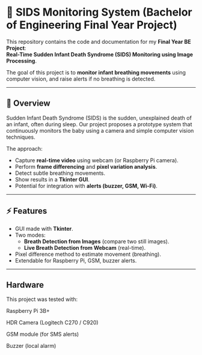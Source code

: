 # 🍼 SIDS Monitoring System (Bachelor of Engineering Final Year Project)

This repository contains the code and documentation for my **Final Year BE Project**:  
**Real-Time Sudden Infant Death Syndrome (SIDS) Monitoring using Image Processing**.

The goal of this project is to **monitor infant breathing movements** using computer vision, and raise alerts if no breathing is detected.

---

## 📌 Overview
Sudden Infant Death Syndrome (SIDS) is the sudden, unexplained death of an infant, often during sleep. Our project proposes a prototype system that continuously monitors the baby using a camera and simple computer vision techniques.

The approach:
- Capture **real-time video** using webcam (or Raspberry Pi camera).
- Perform **frame differencing** and **pixel variation analysis**.
- Detect subtle breathing movements.
- Show results in a **Tkinter GUI**.
- Potential for integration with **alerts (buzzer, GSM, Wi-Fi)**.

---

## ⚡ Features
- GUI made with **Tkinter**.
- Two modes:
  - **Breath Detection from Images** (compare two still images).
  - **Live Breath Detection from Webcam** (real-time).
- Pixel difference method to estimate movement (breathing).
- Extendable for Raspberry Pi, GSM, buzzer alerts.

---
## Hardware 

This project was tested with:

Raspberry Pi 3B+

HDR Camera (Logitech C270 / C920)

GSM module (for SMS alerts)

Buzzer (local alarm)
